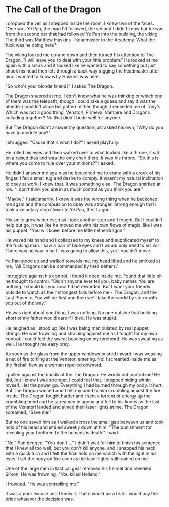 #  The Call of the Dragon

I dropped the veil as I stepped inside the room. I knew two of the faces. "One
was Ye Pan, the man I'd followed, the second I didn't know but he was from the
second car that had followed Ye Pan into the building, the viking. The third was
Matthew Haskins - headmaster to the Academy. What the fuck was he doing here?

The viking looked me up and down and then turned his attention to The Dragon. "I
will leave you to deal with your little problem." He looked at me again with a
smirk and it looked like he wanted to say something but just shook his head then
left through a back way tugging the headmaster after him. I wanted to know why
Haskins was here.

"So who's your blonde friend?" I asked The Dragon.

The Dragon sneered at me. I don't know what he was thinking or which one of them
was the telepath, though I could take a guess and say it was the blonde. I
couldn't place his pattern either, though it reminded me of Tony's. Which was
not a good thing, Venatori, Primeval Vampire and Dragons colluding together? No
that didn't bode well for anyone.

But The Dragon didn't answer my question just asked his own, "Why do you have to
meddle boy?"

I shrugged. "Cause that's what I do?" I asked playfully.

He rolled his eyes and then walked over to what looked like a throne, it sat on
a raised dias and was the only chair there. It was his throne. "So this is where
you come to rule over your minions?" I asked.

He didn't answer me again as he beckoned me to come with a crook of his finger.
I felt a small tug and desire to comply. It wasn't my natural inclination to
obey at work, I knew that. It was something else. The Dragon smirked at me. "I
don't think you are in as much control as you think you are."

"Maybe." I said smartly. I knew it was the wrong thing when he beckoned me again
and the compulsion to obey was stronger. Strong enough that I took a voluntary
step closer to Ye Pan, the Dragon.

His smile grew wider even as I took another step and I fought. But I couldn't
help but go, it was like he moved me with his own flows of magic, like I was his
puppet. "You will kneel before me little netherdragon."

He waved his hand and I collapsed to my knees and supplicated myself to the
fucking man. I saw a pair of blue eyes and I would only bend to his will. There
was no way in hell I was going to allow this, yet I couldn't move.

Ye Pan stood up and walked towards me, my head lifted and he smirked at me, "All
Dragons can be commanded by their betters."

I struggled against his control. I found it deep inside me. Found that little
bit he thought to control. "Didn't anyone ever tell you, baby nether. You are
nothing. I should kill you now. I'd be rewarded. But I want your friends outside
to watch as their strongest falls before me - The Dragon, and the Last Phoenix.
You will be first and then we'll take the world by storm with you out of the
way."

He was right about one thing, I was nothing. No one outside that building short
of my father would care if I died. He was stupid.

He laughed as I stood up like I was being manipulated by real puppet strings. He
was frowning and straining against me as I fought for my own control. I could
feel the sweat beading on my forehead. He was sweating as well. He thought me
easy prey.

As soon as the glass from the upper windows busted inward I was weaving a net of
fire to fling at the Venatori entering. No! I screamed inside me as the fireball
flew as a woman repelled downard.

I pulled against the bonds of the The Dragon. He would not control me! He did,
but I knew I was stronger, I could feel that. I stopped hiding within myself. I
let the power go. Everything I had burned through my body. It hurt. But The
Dragon winced and I felt my bond to him crumbling amidst the fire inside. The
Dragon fought harder and I sent a torrent of energy up the crumbling bond and he
screamed in agony and fell to his knees as the last of the Venatori landed and
aimed their laser lights at me. The Dragon screamed, "Save me!"

But no one saved him as I walked across the small gap between us and took hold
of his head and smiled sweetly down at him. "The punishment for revealing your
brethren to the humans is death." I said.

"No." Pan begged. "You don't…." I didn't wait for him to finish his sentence
that I knew all too well, but you don't kill anyone, and I snapped his neck with
a quick turn and I felt the final hold on me vanish with the light in his eyes.
I set the body on fire even as the laser lights still trained on me.

One of the large men in tactical gear removed his helmet and revealed Simon. He
was frowning. "You killed Holland."

I frowned. "He was controlling me."

It was a poor excuse and I knew it. There would be a trial. I would pay the
price whatever the decision was.

